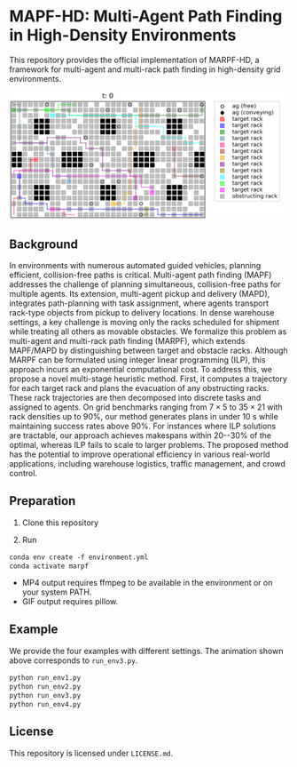 # MAPF-HD: Multi-Agent Path Finding in High-Density Environments

This repository provides the official implementation of MARPF-HD, a framework for multi-agent and multi-rack path finding in high-density grid environments.


<div align="center">
<img src="animation/35x21_90obs_18ags_510rks_12tgts_307steps.gif" width="800">
</div>

## Background
In environments with numerous automated guided vehicles, planning efficient, collision-free paths is critical. 
Multi-agent path finding (MAPF) addresses the challenge of planning simultaneous, collision-free paths for multiple agents. Its extension, multi-agent pickup and delivery (MAPD), integrates path-planning with task assignment, where agents transport rack-type objects from pickup to delivery locations.
In dense warehouse settings, a key challenge is moving only the racks scheduled for shipment while treating all others as movable obstacles.
We formalize this problem as multi-agent and multi-rack path finding (MARPF), which extends MAPF/MAPD by distinguishing between target and obstacle racks.
Although MARPF can be formulated using integer linear programming (ILP), this approach incurs an exponential computational cost.
To address this, we propose a novel multi-stage heuristic method.
First, it computes a trajectory for each target rack and plans the evacuation of any obstructing racks.
These rack trajectories are then decomposed into discrete tasks and assigned to agents. On grid benchmarks ranging from $7\times5$ to $35\times21$ with rack densities up to $90\%$, our method generates plans in under $10$ s while maintaining success rates above $90\%$. For instances where ILP solutions are tractable, our approach achieves makespans within $20$--$30\%$ of the optimal, whereas ILP fails to scale to larger problems. 
The proposed method has the potential to improve operational efficiency in various real-world applications, including warehouse logistics, traffic management, and crowd control.

## Preparation

1. Clone this repository

2. Run
```
conda env create -f environment.yml
conda activate marpf
```
- MP4 output requires ffmpeg to be available in the environment or on your system PATH.
- GIF output requires pillow.


## Example

We provide the four examples with different settings.
The animation shown above corresponds to `run_env3.py`.
```
python run_env1.py
python run_env2.py
python run_env3.py
python run_env4.py
```


## License
This repository is licensed under `LICENSE.md`.
